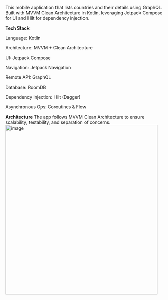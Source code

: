
This mobile application that lists countries and their details using GraphQL.
Built with MVVM Clean Architecture in Kotlin, leveraging Jetpack Compose for UI and Hilt for dependency injection.

**Tech Stack**

Language: Kotlin

Architecture: MVVM + Clean Architecture

UI: Jetpack Compose

Navigation: Jetpack Navigation

Remote API: GraphQL

Database: RoomDB

Dependency Injection: Hilt (Dagger)

Asynchronous Ops: Coroutines & Flow

**Architecture**
The app follows MVVM Clean Architecture to ensure scalability, testability, and separation of concerns.
<img width="478" height="533" alt="image" src="https://github.com/user-attachments/assets/4e365184-37e3-4c31-9fb4-02bd6ce086f1" />


